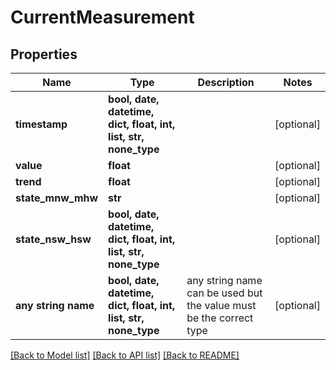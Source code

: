 # CurrentMeasurement


## Properties
Name | Type | Description | Notes
------------ | ------------- | ------------- | -------------
**timestamp** | **bool, date, datetime, dict, float, int, list, str, none_type** |  | [optional] 
**value** | **float** |  | [optional] 
**trend** | **float** |  | [optional] 
**state_mnw_mhw** | **str** |  | [optional] 
**state_nsw_hsw** | **bool, date, datetime, dict, float, int, list, str, none_type** |  | [optional] 
**any string name** | **bool, date, datetime, dict, float, int, list, str, none_type** | any string name can be used but the value must be the correct type | [optional]

[[Back to Model list]](../README.md#documentation-for-models) [[Back to API list]](../README.md#documentation-for-api-endpoints) [[Back to README]](../README.md)


